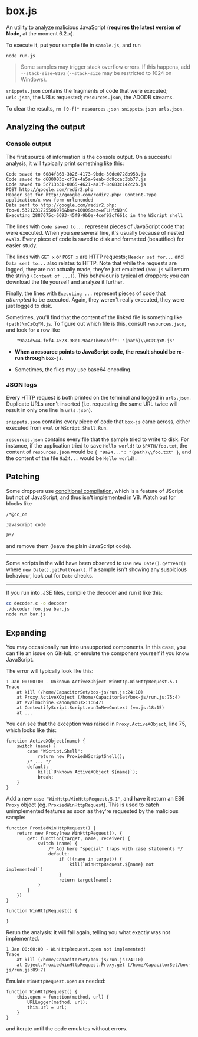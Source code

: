 box.js
======

An utility to analyze malicious JavaScript (**requires the latest version of Node**, at the moment 6.2.x).

To execute it, put your sample file in `sample.js`, and run

```
node run.js
```

>Some samples may trigger stack overflow errors. If this happens, add `--stack-size=8192` (`--stack-size` may be restricted to 1024 on Windows).

`snippets.json` contains the fragments of code that were executed; `urls.json`, the URLs requested; `resources.json`, the ADODB streams.

To clear the results, `rm [0-f]* resources.json snippets.json urls.json`.

## Analyzing the output

### Console output

The first source of information is the console output. On a succesful analysis, it will typically print something like this:

```
Code saved to 6084f868-3b26-4173-9bdc-30de0728b958.js
Code saved to d600003c-cf7e-4a5a-9eab-dd9ccac3bb77.js
Code saved to 5c713b31-0065-4621-aa1f-8c683c142c2b.js
POST http://google.com/redir2.php
Header set for http://google.com/redir2.php: Content-Type application/x-www-form-urlencoded
Data sent to http://google.com/redir2.php: foo=0.5321231725506976&bar=1000&baz=wTLHfzNQnC
Executing 2887675c-6693-45f9-9b0e-4cef92cf661c in the WScript shell
```

The lines with `Code saved to...` represent pieces of JavaScript code that were executed. When you see several line, it's usually because of nested `eval`s. Every piece of code is saved to disk and formatted (beautified) for easier study.

The lines with `GET x` or `POST x` are HTTP requests; `Header set for...` and `Data sent to...` also relates to HTTP. Note that while the requests are logged, they are not actually made, they're just emulated (`box-js` will return the string `(Content of ...)`). This behaviour is typical of droppers; you can download the file yourself and analyze it further.

Finally, the lines with `Executing ...` represent pieces of code that *attempted* to be executed. Again, they weren't really executed, they were just logged to disk.

Sometimes, you'll find that the content of the linked file is something like `(path)\mCzCqYM.js`. To figure out which file is this, consult `resources.json`, and look for a row like

```
	"9a24d544-f6f4-4523-98e1-9a4c1be6caff": "(path)\\mCzCqYM.js"
```

* **When a resource points to JavaScript code, the result should be re-run through `box-js`**.

* Sometimes, the files may use base64 encoding.

### JSON logs

Every HTTP request is both printed on the terminal and logged in `urls.json`. Duplicate URLs aren't inserted (i.e. requesting the same URL twice will result in only one line in `urls.json`).

`snippets.json` contains every piece of code that `box-js` came across, either executed from `eval` or `WScript.Shell.Run`.

`resources.json` contains every file that the sample tried to write to disk. For instance, if the application tried to save `Hello world!` to `$PATH/foo.txt`, the content of `resources.json` would be `{ "9a24...": "(path)\\foo.txt" }`, and the content of the file `9a24...` would be `Hello world!`.

## Patching

Some droppers use [conditional compilation](https://en.wikipedia.org/wiki/Conditional_comment#Conditional_comments_in_JScript), which is a feature of JScript but not of JavaScript, and thus isn't implemented in V8. Watch out for blocks like

```
/*@cc_on

Javascript code

@*/
```

and remove them (leave the plain JavaScript code).

--------

Some scripts in the wild have been observed to use `new Date().getYear()` where `new Date().getFullYear()`. If a sample isn't showing any suspicious behaviour, look out for `Date` checks.

--------

If you run into .JSE files, compile the decoder and run it like this:

```bash
cc decoder.c -o decoder
./decoder foo.jse bar.js
node run bar.js
```

## Expanding

You may occasionally run into unsupported components. In this case, you can file an issue on GitHub, or emulate the component yourself if you know JavaScript.

The error will typically look like this:

```
1 Jan 00:00:00 - Unknown ActiveXObject WinHttp.WinHttpRequest.5.1
Trace
    at kill (/home/CapacitorSet/box-js/run.js:24:10)
    at Proxy.ActiveXObject (/home/CapacitorSet/box-js/run.js:75:4)
    at evalmachine.<anonymous>:1:6471
    at ContextifyScript.Script.runInNewContext (vm.js:18:15)
    at ...
```

You can see that the exception was raised in `Proxy.ActiveXObject`, line 75, which looks like this:

```
function ActiveXObject(name) {
	switch (name) {
		case "WScript.Shell":
			return new ProxiedWScriptShell();
		/* ... */
		default:
			kill(`Unknown ActiveXObject ${name}`);
			break;
	}
}
```

Add a new `case "WinHttp.WinHttpRequest.5.1"`, and have it return an ES6 `Proxy` object (eg. `ProxiedWinHttpRequest`). This is used to catch unimplemented features as soon as they're requested by the malicious sample:

```
function ProxiedWinHttpRequest() {
	return new Proxy(new WinHttpRequest(), {
		get: function(target, name, receiver) {
			switch (name) {
				/* Add here "special" traps with case statements */
				default:
					if (!(name in target)) {
						kill(`WinHttpRequest.${name} not implemented!`)
					}
					return target[name];
			}
		}
	})
}

function WinHttpRequest() {
	
}
```

Rerun the analysis: it will fail again, telling you what exactly was not implemented.

```
1 Jan 00:00:00 - WinHttpRequest.open not implemented!
Trace
    at kill (/home/CapacitorSet/box-js/run.js:24:10)
    at Object.ProxiedWinHttpRequest.Proxy.get (/home/CapacitorSet/box-js/run.js:89:7)
```

Emulate `WinHttpRequest.open` as needed:

```
function WinHttpRequest() {
	this.open = function(method, url) {
		URLLogger(method, url);
		this.url = url;
	}
}
```

and iterate until the code emulates without errors.
